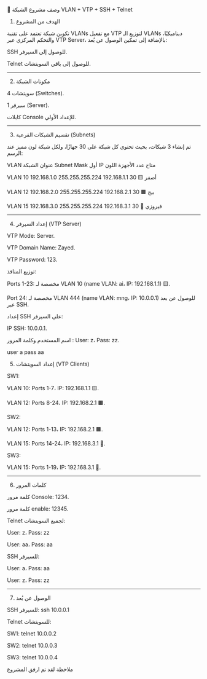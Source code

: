 

📄 وصف مشروع الشبكة VLAN + VTP + SSH + Telnet

1. الهدف من المشروع

تكوين شبكة تعتمد على تقنية VLANs مع تفعيل VTP لتوزيع الـ VLANs ديناميكيًا، والتحكم المركزي عبر VTP Server، بالإضافة إلى تمكين الوصول عن بُعد:

SSH للوصول إلى السيرفر.

Telnet للوصول إلى باقي السويتشات.

---
2. مكونات الشبكة

4 سويتشات (Switches).

1 سيرفر (Server).

كابلات Console للإعداد الأولي.

---

3. تقسيم الشبكات الفرعية (Subnets)

تم إنشاء 3 شبكات، بحيث تحتوي كل شبكة على 30 جهازًا، ولكل شبكة لون مميز عند الرسم:

VLAN	عنوان الشبكة	Subnet Mask	أول IP متاح	عدد الأجهزة	اللون

VLAN 10	192.168.1.0	255.255.255.224	192.168.1.1	30	🟨 أصفر

VLAN 12	192.168.2.0	255.255.255.224	192.168.2.1	30	🟫 بيج


VLAN 15	192.168.3.0	255.255.255.224	192.168.3.1	30	🩵 فيروزي



---

4. إعداد السيرفر (VTP Server)

VTP Mode: Server.

VTP Domain Name: Zayed.

VTP Password: 123.


توزيع المنافذ:

Ports 1-23: مخصصة لـ VLAN 10 (name VLAN: ai، IP: 192.168.1.1) 🟨.

Port 24: مخصصة لـ VLAN 444 (name VLAN: mng، IP: 10.0.0.1) للوصول عن بعد عبر SSH.


إعداد SSH على السيرفر:

IP SSH: 10.0.0.1.

اسم المستخدم وكلمة المرور
: User: z، Pass: zz.

user a pass aa



5. إعداد السويتشات (VTP Clients)

SW1:

VLAN 10: Ports 1-7، IP: 192.168.1.1 🟨.

VLAN 12: Ports 8-24، IP: 192.168.2.1 🟫.

SW2:

VLAN 12: Ports 1-13، IP: 192.168.2.1 🟫.

VLAN 15: Ports 14-24، IP: 192.168.3.1 🩵.


SW3:

VLAN 15: Ports 1-19، IP: 192.168.3.1 🩵.


---

6. كلمات المرور

كلمة مرور Console: 1234.

كلمة مرور enable: 12345.


Telnet لجميع السويتشات:

User: z، Pass: zz

User: aa، Pass: aa


SSH للسيرفر:

User: a، Pass: aa

User: z، Pass: zz



---

7. الوصول عن بُعد

SSH للسيرفر: ssh 10.0.0.1

Telnet للسويتشات:

SW1: telnet 10.0.0.2

SW2: telnet 10.0.0.3

SW3: telnet 10.0.0.4

ملاحظة  لقد تم ارفق المشروع 
